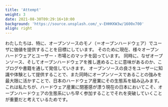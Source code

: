```yaml
---
title: 'Attempt'
weight: 3
date: 2021-08-30T09:29:16+10:00
background: 'https://source.unsplash.com/_v-EHHKKW3w/1600x700'
align: right
---
```


わたしたちは、特に、オープンソースのモノ（＝オープンハードウェア）でユーザに価値を提供することを目標にしています。
そのために現在、様々オープンハードウェアとユーザー・市場とのマッチを図っています。
同時に、なぜオープンソース、そしてオープンハードウェアを推し進めることに意味があるのか、こブログや書籍を通して発信していきます。
オープンソースの良さをユーザーに知識や体験として提供することで、また同時にオープンソースであることの強みを最大限に活かすことで、日本のハードウェア産業にその生態系を組み込みます。
これは私たちが、ハードウェア産業に閉塞感が漂う現在の日本においてこそ、オープンハードウェアの生態系にいち早く参加することでそれを突破していくことが重要だと考えているためです。